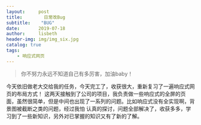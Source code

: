```yaml
---
layout:     post
title:        日常改Bug
subtitle:    "BUG"
date:       2019-07-18
author:     lisbeth
header-img: img/img_six.jpg
catalog: true
tags:
    - 响应式网页
---
```

>你不努力永远不知道自己有多厉害，加油baby！

今天依旧做老大交给我的任务，今天完工了，收获很大，重新复习了一遍响应式网页的布局方式！
这两天接触到了公司的项目，我负责做一些响应式的全屏的页面，虽然很简单，但是中间也出现了一系列的问题。比如响应式没有全实现啊，背景图被截断之类的问题，经过我怕
认真的探讨，问题全部解决了，收获多多，学习到了一些新知识，另外对已掌握的知识又有了新的了解。

